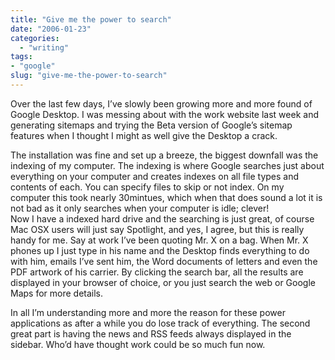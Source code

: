 ```yaml
---
title: "Give me the power to search"
date: "2006-01-23"
categories: 
  - "writing"
tags:
- "google"
slug: "give-me-the-power-to-search"
---
```


Over the last few days, I’ve slowly been growing more and more found of Google Desktop. I was messing about with the work website last week and generating sitemaps and trying the Beta version of Google’s sitemap features when I thought I might as well give the Desktop a crack.

The installation was fine and set up a breeze, the biggest downfall was the indexing of my computer. The indexing is where Google searches just about everything on your computer and creates indexes on all file types and contents of each. You can specify files to skip or not index. On my computer this took nearly 30mintues, which when that does sound a lot it is not bad as it only searches when your computer is idle; clever!  
Now I have a indexed hard drive and the searching is just great, of course Mac OSX users will just say Spotlight, and yes, I agree, but this is really handy for me. Say at work I’ve been quoting Mr. X on a bag. When Mr. X phones up I just type in his name and the Desktop finds everything to do with him, emails I’ve sent him, the Word documents of letters and even the PDF artwork of his carrier. By clicking the search bar, all the results are displayed in your browser of choice, or you just search the web or Google Maps for more details.

In all I’m understanding more and more the reason for these power applications as after a while you do lose track of everything. The second great part is having the news and RSS feeds always displayed in the sidebar. Who’d have thought work could be so much fun now.
